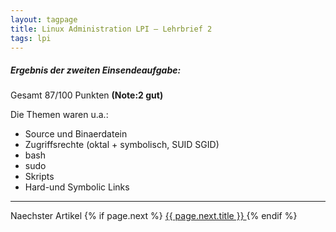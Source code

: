 ```yaml
---
layout: tagpage
title: Linux Administration LPI – Lehrbrief 2
tags: lpi
---
```

##### Ergebnis der zweiten Einsendeaufgabe:

Gesamt 87/100 Punkten **(Note:2 gut)**

Die Themen waren u.a.:

+ Source und Binaerdatein
+ Zugriffsrechte (oktal + symbolisch, SUID SGID)
+ bash
+ sudo
+ Skripts
+ Hard-und Symbolic Links


---
Naechster Artikel
{% if page.next %}
  <a href="{{ page.next.url }}">
    {{ page.next.title }}
  </a>
{% endif %}
